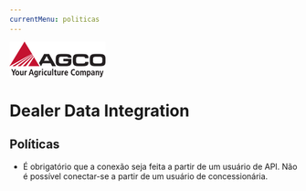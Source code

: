 ```yaml
---
currentMenu: politicas
---
```


![AGCO Logo](images/agco-logo.png)
# Dealer Data Integration

## Políticas
* É obrigatório que a conexão seja feita a partir de um usuário de API. Não é possível conectar-se a partir de um usuário de concessionária.
